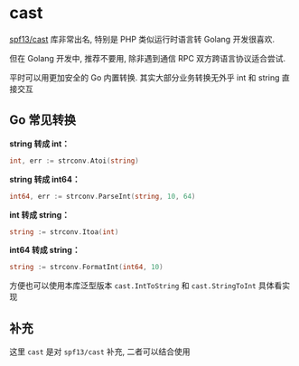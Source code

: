 # cast

[spf13/cast](https://github.com/spf13/cast) 库非常出名, 特别是 PHP 类似运行时语言转 Golang 开发很喜欢. 

但在 Golang 开发中, 推荐不要用, 除非遇到通信 RPC 双方跨语言协议适合尝试. 

平时可以用更加安全的 Go 内置转换. 其实大部分业务转换无外乎 int 和 string 直接交互

## Go 常见转换

**string 转成 int：**

```Go
int, err := strconv.Atoi(string)
```

**string 转成 int64：**

```Go
int64, err := strconv.ParseInt(string, 10, 64)
```

**int 转成 string：**

```Go
string := strconv.Itoa(int)
```

**int64 转成 string：**

```Go
string := strconv.FormatInt(int64, 10)
```

方便也可以使用本库泛型版本 `cast.IntToString` 和 `cast.StringToInt` 具体看实现

## 补充
 
这里 `cast` 是对 `spf13/cast` 补充, 二者可以结合使用
